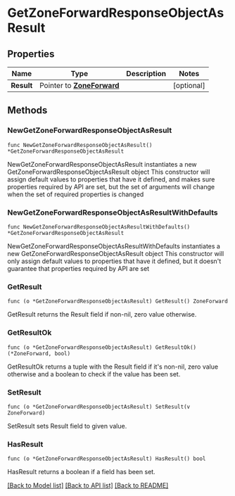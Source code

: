 # GetZoneForwardResponseObjectAsResult

## Properties

Name | Type | Description | Notes
------------ | ------------- | ------------- | -------------
**Result** | Pointer to [**ZoneForward**](ZoneForward.md) |  | [optional] 

## Methods

### NewGetZoneForwardResponseObjectAsResult

`func NewGetZoneForwardResponseObjectAsResult() *GetZoneForwardResponseObjectAsResult`

NewGetZoneForwardResponseObjectAsResult instantiates a new GetZoneForwardResponseObjectAsResult object
This constructor will assign default values to properties that have it defined,
and makes sure properties required by API are set, but the set of arguments
will change when the set of required properties is changed

### NewGetZoneForwardResponseObjectAsResultWithDefaults

`func NewGetZoneForwardResponseObjectAsResultWithDefaults() *GetZoneForwardResponseObjectAsResult`

NewGetZoneForwardResponseObjectAsResultWithDefaults instantiates a new GetZoneForwardResponseObjectAsResult object
This constructor will only assign default values to properties that have it defined,
but it doesn't guarantee that properties required by API are set

### GetResult

`func (o *GetZoneForwardResponseObjectAsResult) GetResult() ZoneForward`

GetResult returns the Result field if non-nil, zero value otherwise.

### GetResultOk

`func (o *GetZoneForwardResponseObjectAsResult) GetResultOk() (*ZoneForward, bool)`

GetResultOk returns a tuple with the Result field if it's non-nil, zero value otherwise
and a boolean to check if the value has been set.

### SetResult

`func (o *GetZoneForwardResponseObjectAsResult) SetResult(v ZoneForward)`

SetResult sets Result field to given value.

### HasResult

`func (o *GetZoneForwardResponseObjectAsResult) HasResult() bool`

HasResult returns a boolean if a field has been set.


[[Back to Model list]](../README.md#documentation-for-models) [[Back to API list]](../README.md#documentation-for-api-endpoints) [[Back to README]](../README.md)


